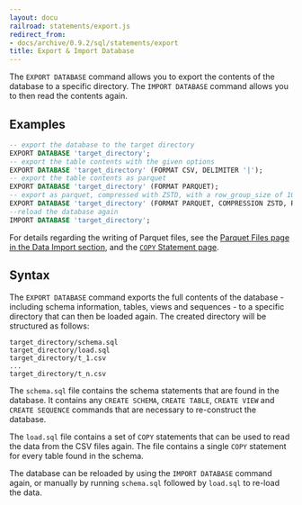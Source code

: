 ```yaml
---
layout: docu
railroad: statements/export.js
redirect_from:
- docs/archive/0.9.2/sql/statements/export
title: Export & Import Database
---
```


The `EXPORT DATABASE` command allows you to export the contents of the database to a specific directory. The `IMPORT DATABASE` command allows you to then read the contents again.

## Examples

```sql
-- export the database to the target directory
EXPORT DATABASE 'target_directory';
-- export the table contents with the given options
EXPORT DATABASE 'target_directory' (FORMAT CSV, DELIMITER '|');
-- export the table contents as parquet
EXPORT DATABASE 'target_directory' (FORMAT PARQUET);
-- export as parquet, compressed with ZSTD, with a row_group_size of 100000
EXPORT DATABASE 'target_directory' (FORMAT PARQUET, COMPRESSION ZSTD, ROW_GROUP_SIZE 100000);
--reload the database again
IMPORT DATABASE 'target_directory';
```

For details regarding the writing of Parquet files, see the [Parquet Files page in the Data Import section](../../data/parquet/overview#writing-to-parquet-files), and the [`COPY` Statement page](copy).

## Syntax

<div id="rrdiagram"></div>

The `EXPORT DATABASE` command exports the full contents of the database - including schema information, tables, views and sequences - to a specific directory that can then be loaded again. The created directory will be structured as follows:

```text
target_directory/schema.sql
target_directory/load.sql
target_directory/t_1.csv
...
target_directory/t_n.csv
```

The `schema.sql` file contains the schema statements that are found in the database. It contains any `CREATE SCHEMA`, `CREATE TABLE`, `CREATE VIEW` and `CREATE SEQUENCE` commands that are necessary to re-construct the database.

The `load.sql` file contains a set of `COPY` statements that can be used to read the data from the CSV files again. The file contains a single `COPY` statement for every table found in the schema.

The database can be reloaded by using the `IMPORT DATABASE` command again, or manually by running `schema.sql` followed by `load.sql` to re-load the data.